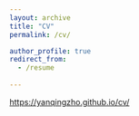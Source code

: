 ```yaml
---
layout: archive
title: "CV"
permalink: /cv/

author_profile: true
redirect_from:
  - /resume
  
---
```


https://yanqingzho.github.io/cv/



